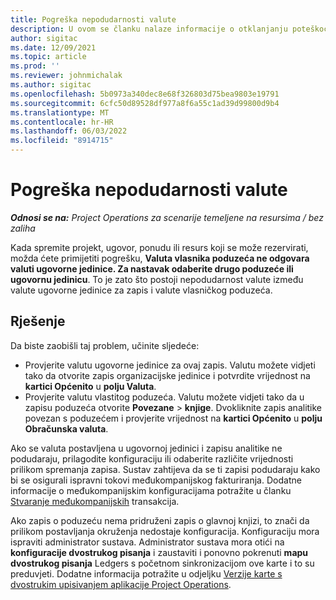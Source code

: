 ```yaml
---
title: Pogreška nepodudarnosti valute
description: U ovom se članku nalaze informacije o otklanjanju poteškoća s pogreškom u nepodudarnosti valute do koje dolazi prilikom spremanja određenih vrsta zapisa.
author: sigitac
ms.date: 12/09/2021
ms.topic: article
ms.prod: ''
ms.reviewer: johnmichalak
ms.author: sigitac
ms.openlocfilehash: 5b0973a340dec8e68f326803d75bea9803e19791
ms.sourcegitcommit: 6cfc50d89528df977a8f6a55c1ad39d99800d9b4
ms.translationtype: MT
ms.contentlocale: hr-HR
ms.lasthandoff: 06/03/2022
ms.locfileid: "8914715"
---
```

# <a name="currency-mismatch-error"></a>Pogreška nepodudarnosti valute 

_**Odnosi se na:** Project Operations za scenarije temeljene na resursima / bez zaliha_

Kada spremite projekt, ugovor, ponudu ili resurs koji se može rezervirati, možda ćete primijetiti pogrešku, **Valuta vlasnika poduzeća ne odgovara valuti ugovorne jedinice. Za nastavak odaberite drugo poduzeće ili ugovornu jedinicu**. To je zato što postoji nepodudarnost valute između valute ugovorne jedinice za zapis i valute vlasničkog poduzeća.


## <a name="resolution"></a>Rješenje

Da biste zaobišli taj problem, učinite sljedeće:
- Provjerite valutu ugovorne jedinice za ovaj zapis. Valutu možete vidjeti tako da otvorite zapis organizacijske jedinice i potvrdite vrijednost na **kartici Općenito** u **polju Valuta**.
- Provjerite valutu vlastitog poduzeća. Valutu možete vidjeti tako da u zapisu poduzeća otvorite **Povezane** > **knjige**. Dvokliknite zapis analitike povezan s poduzećem i provjerite vrijednost na **kartici Općenito** u **polju Obračunska valuta**.

Ako se valuta postavljena u ugovornoj jedinici i zapisu analitike ne podudaraju, prilagodite konfiguraciju ili odaberite različite vrijednosti prilikom spremanja zapisa. Sustav zahtijeva da se ti zapisi podudaraju kako bi se osigurali ispravni tokovi međukompanijskog fakturiranja. Dodatne informacije o međukompanijskim konfiguracijama potražite u članku [Stvaranje međukompanijskih](../../project-accounting/create-intercompany-transactions.md) transakcija.

Ako zapis o poduzeću nema pridruženi zapis o glavnoj knjizi, to znači da prilikom postavljanja okruženja nedostaje konfiguracija. Konfiguraciju mora ispraviti administrator sustava. Administrator sustava mora otići na **konfiguracije dvostrukog pisanja** i zaustaviti i ponovno pokrenuti **mapu dvostrukog pisanja** Ledgers s početnom sinkronizacijom ove karte i to su preduvjeti. Dodatne informacija potražite u odjeljku [Verzije karte s dvostrukim upisivanjem aplikacije Project Operations](../../environment/resource-dual-write-maps.md).
